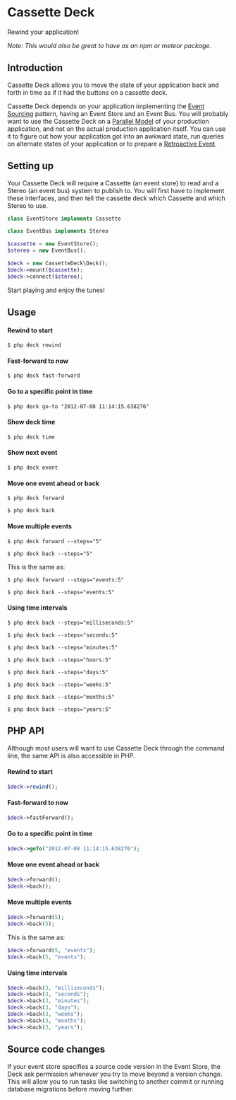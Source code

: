 # Cassette Deck

Rewind your application!

*Note: This would also be great to have as an npm or meteor package.*

## Introduction

Cassette Deck allows you to move the state of your application back and forth in time as if it had the buttons on a cassette deck.

Cassette Deck depends on your application implementing the [Event Sourcing](http://martinfowler.com/eaaDev/EventSourcing.html) pattern, having an Event Store and an Event Bus. You will probably want to use the Cassette Deck on a [Parallel Model](http://martinfowler.com/eaaDev/ParallelModel.html) of your production application, and not on the actual production application itself. You can use it to figure out how your application got into an awkward state, run queries on alternate states of your application or to prepare a [Retroactive Event](http://martinfowler.com/eaaDev/RetroactiveEvent.html).

## Setting up

Your Cassette Deck will require a Cassette (an event store) to read and a Stereo (an event bus) system to publish to. You will first have to implement these interfaces, and then tell the cassette deck which Cassette and which Stereo to use.

```php
class EventStore implements Cassette
```

```php
class EventBus implements Stereo
```

```php
$cassette = new EventStore();
$stereo = new EventBus();

$deck = new CassetteDeck\Deck();
$deck->mount($cassette);
$deck->connect($stereo);
```

Start playing and enjoy the tunes!

## Usage

#### Rewind to start

`$ php deck rewind`

#### Fast-forward to now

`$ php deck fast-forward`

#### Go to a specific point in time

`$ php deck go-to "2012-07-08 11:14:15.638276"`

#### Show deck time

`$ php deck time`

#### Show next event

`$ php deck event`

#### Move one event ahead or back

`$ php deck forward`

`$ php deck back`

#### Move multiple events

`$ php deck forward --steps="5"`

`$ php deck back --steps="5"`

This is the same as:

`$ php deck forward --steps="events:5"`

`$ php deck back --steps="events:5"`

#### Using time intervals

`$ php deck back --steps="milliseconds:5"`

`$ php deck back --steps="seconds:5"`

`$ php deck back --steps="minutes:5"`

`$ php deck back --steps="hours:5"`

`$ php deck back --steps="days:5"`

`$ php deck back --steps="weeks:5"`

`$ php deck back --steps="months:5"`

`$ php deck back --steps="years:5"`



## PHP API

Although most users will want to use Cassette Deck through the command line, the same API is also accessible in PHP.

#### Rewind to start

```php
$deck->rewind();
```

#### Fast-forward to now

```php
$deck->fastForward();
```

#### Go to a specific point in time

```php
$deck->goTo("2012-07-08 11:14:15.638276");
```

#### Move one event ahead or back

```php
$deck->forward();
$deck->back();
```

#### Move multiple events

```php
$deck->forward(5);
$deck->back(5);
```

This is the same as:

```php
$deck->forward(5, "events");
$deck->back(5, "events");
```

#### Using time intervals

```php
$deck->back(3, "milliseconds");
$deck->back(3, "seconds");
$deck->back(3, "minutes");
$deck->back(3, "days");
$deck->back(3, "weeks");
$deck->back(3, "months");
$deck->back(3, "years");
```

## Source code changes

If your event store specifies a source code version in the Event Store, the Deck ask permission whenever you try to move beyond a version change. This will allow you to run tasks like switching to another commit or running database migrations before moving further.
